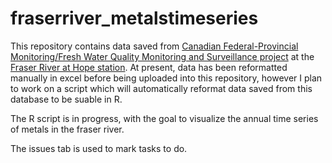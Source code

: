 # fraserriver_metalstimeseries

This repository contains data saved from [Canadian Federal-Provincial Monitoring/Fresh Water Quality Monitoring and Surveillance project](https://aquatic.pyr.ec.gc.ca/webdataonlinenational/en/Home?siteCode=BC08MH0453&projectCode=PYLTM&regionId=0) at the [Fraser River at Hope station](https://aquatic.pyr.ec.gc.ca/webdataonlinenational/en/SiteDetails/BC08MF0001/Projects/PYLTM/Regions/0).
At present, data has been reformatted manually in excel before being uploaded into this repository, however I plan to work on a script which will automatically reformat data saved from this database to be suable in R.

The R script is in progress, with the goal to visualize the annual time series of metals in the fraser river. 

The issues tab is used to mark tasks to do.
